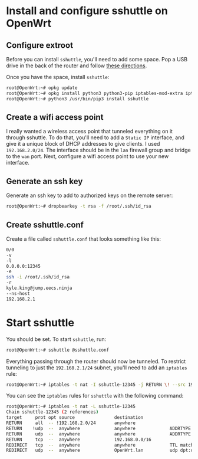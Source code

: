 # Install and configure sshuttle on OpenWrt

## Configure extroot

Before you can install `sshuttle`, you'll need to add some space. Pop a USB drive in the back of the router and follow [these directions](https://openwrt.org/docs/guide-user/additional-software/extroot_configuration).

Once you have the space, install `sshuttle`: 

```bash
root@OpenWrt:~# opkg update
root@OpenWrt:~# opkg install python3 python3-pip iptables-mod-extra iptables-mod-nat-extra iptables-mod-ipopt
root@OpenWrt:~# python3 /usr/bin/pip3 install sshuttle
```

## Create a wifi access point

I really wanted a wireless access point that tunneled everything on it through sshuttle. To do that, you'll need to add a `Static IP` interface, and give it a unique block of DHCP addresses to give clients. I used `192.168.2.0/24`. The interface should be in the `lan` firewall group and bridge to the `wan` port. Next, configure a wifi access point to use your new interface. 

## Generate an ssh key

Generate an ssh key to add to authorized keys on the remote server:

```bash
root@OpenWrt:~# dropbearkey -t rsa -f /root/.ssh/id_rsa
```

## Create sshuttle.conf

Create a file called `sshuttle.conf` that looks something like this: 

```bash
0/0
-v
-l
0.0.0.0:12345
-e
ssh -i /root/.ssh/id_rsa
-r
kyle.king@jump.eecs.ninja
--ns-host
192.168.2.1
```

# Start sshuttle

You should be set. To start `sshuttle`, run:

```bash
root@OpenWrt:~# sshuttle @sshuttle.conf
```

Everything passing through the router should now be tunneled. To restrict tunneling to just the `192.168.2.1/24` subnet, you'll need to add an `iptables` rule:

```bash
root@OpenWrt:~# iptables -t nat -I sshuttle-12345 -j RETURN \! --src 192.168.2.0/24
```

You can see the `iptables` rules for `sshuttle` with the following command:

```bash
root@OpenWrt:~# iptables -t nat -L sshuttle-12345
Chain sshuttle-12345 (2 references)
target     prot opt source               destination         
RETURN     all  -- !192.168.2.0/24       anywhere            
RETURN    !udp  --  anywhere             anywhere             ADDRTYPE match dst-type LOCAL
RETURN     udp  --  anywhere             anywhere             ADDRTYPE match dst-type LOCAL udp dpt:!domain
RETURN     tcp  --  anywhere             192.168.0.0/16      
REDIRECT   tcp  --  anywhere             anywhere             TTL match TTL != 63 redir ports 12345
REDIRECT   udp  --  anywhere             OpenWrt.lan          udp dpt:domain TTL match TTL != 63 redir ports 12299
```
